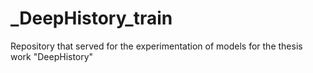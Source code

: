 # _DeepHistory_train
Repository that served for the experimentation of models for the thesis work "DeepHistory"
